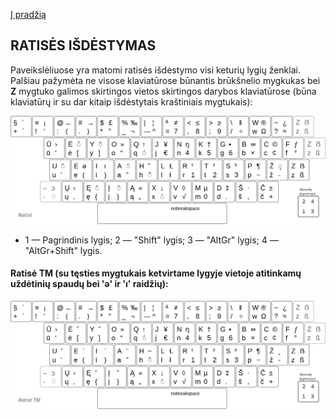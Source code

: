 [Į pradžią](../README.md)

RATISĖS IŠDĖSTYMAS
-----------------------

Paveikslėliuose yra matomi ratisės išdėstymo visi keturių lygių ženklai. Palšiau pažymėta ne visose klaviatūrose būnantis brūkšnelio mygkukas bei __Z__ mygtuko galimos skirtingos vietos skirtingos darybos klaviatūrose (būna klaviatūrų ir su dar kitaip išdėstytais kraštiniais mygtukais):

![Ratisės išdėstymas](images/lek_ratise_layout.png)

- 1 — Pagrindinis lygis; 2 — "Shift" lygis; 3 — "AltGr" lygis; 4 — "AltGr+Shift" lygis.

#### Ratisė TM (su tęsties mygtukais ketvirtame lygyje vietoje atitinkamų uždėtinių spaudų bei 'ə' ir 'ı' raidžių):

![Ratisės išdėstymas](images/lek_ratise_tm_layout.png)
